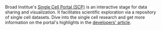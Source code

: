
Broad Institue's [Single Cell Portal (SCP)](https://singlecell.broadinstitute.org/single_cell) is an interactive stage for data sharing and visualization. It facilitates scientific exploration via a repository of single cell datasets. Dive into the single cell research and get more information on the portal's highlights in the [developers' article](https://www.biorxiv.org/content/10.1101/2023.07.13.548886v1.full).  

